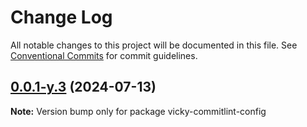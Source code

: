 # Change Log

All notable changes to this project will be documented in this file.
See [Conventional Commits](https://conventionalcommits.org) for commit guidelines.

## [0.0.1-y.3](https://github.com/Ting-YA-Yang/my-spec/compare/v0.0.1-y.2...v0.0.1-y.3) (2024-07-13)

**Note:** Version bump only for package vicky-commitlint-config
